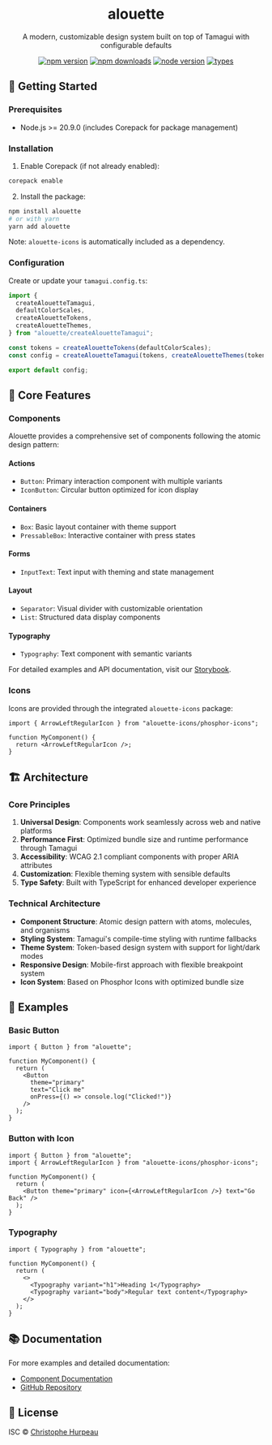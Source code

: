 <h1 align="center">
  alouette
</h1>

<p align="center">
  A modern, customizable design system built on top of Tamagui with configurable defaults
</p>

<p align="center">
  <a href="https://npmjs.org/package/alouette"><img src="https://img.shields.io/npm/v/alouette.svg?style=flat-square" alt="npm version"></a>
  <a href="https://npmjs.org/package/alouette"><img src="https://img.shields.io/npm/dw/alouette.svg?style=flat-square" alt="npm downloads"></a>
  <a href="https://npmjs.org/package/alouette"><img src="https://img.shields.io/node/v/alouette.svg?style=flat-square" alt="node version"></a>
  <a href="https://npmjs.org/package/alouette"><img src="https://img.shields.io/npm/types/alouette.svg?style=flat-square" alt="types"></a>
</p>

## 🚀 Getting Started

### Prerequisites

- Node.js >= 20.9.0 (includes Corepack for package management)

### Installation

1. Enable Corepack (if not already enabled):

```bash
corepack enable
```

2. Install the package:

```bash
npm install alouette
# or with yarn
yarn add alouette
```

Note: `alouette-icons` is automatically included as a dependency.

### Configuration

Create or update your `tamagui.config.ts`:

```ts
import {
  createAlouetteTamagui,
  defaultColorScales,
  createAlouetteTokens,
  createAlouetteThemes,
} from "alouette/createAlouetteTamagui";

const tokens = createAlouetteTokens(defaultColorScales);
const config = createAlouetteTamagui(tokens, createAlouetteThemes(tokens));

export default config;
```

## 🎨 Core Features

### Components

Alouette provides a comprehensive set of components following the atomic design pattern:

#### Actions

- `Button`: Primary interaction component with multiple variants
- `IconButton`: Circular button optimized for icon display

#### Containers

- `Box`: Basic layout container with theme support
- `PressableBox`: Interactive container with press states

#### Forms

- `InputText`: Text input with theming and state management

#### Layout

- `Separator`: Visual divider with customizable orientation
- `List`: Structured data display components

#### Typography

- `Typography`: Text component with semantic variants

For detailed examples and API documentation, visit our [Storybook](https://www.chromatic.com/library?appId=679f9e8df3edc5f07975b64a).

### Icons

Icons are provided through the integrated `alouette-icons` package:

```tsx
import { ArrowLeftRegularIcon } from "alouette-icons/phosphor-icons";

function MyComponent() {
  return <ArrowLeftRegularIcon />;
}
```

## 🏗️ Architecture

### Core Principles

1. **Universal Design**: Components work seamlessly across web and native platforms
2. **Performance First**: Optimized bundle size and runtime performance through Tamagui
3. **Accessibility**: WCAG 2.1 compliant components with proper ARIA attributes
4. **Customization**: Flexible theming system with sensible defaults
5. **Type Safety**: Built with TypeScript for enhanced developer experience

### Technical Architecture

- **Component Structure**: Atomic design pattern with atoms, molecules, and organisms
- **Styling System**: Tamagui's compile-time styling with runtime fallbacks
- **Theme System**: Token-based design system with support for light/dark modes
- **Responsive Design**: Mobile-first approach with flexible breakpoint system
- **Icon System**: Based on Phosphor Icons with optimized bundle size

## 🎯 Examples

### Basic Button

```tsx
import { Button } from "alouette";

function MyComponent() {
  return (
    <Button
      theme="primary"
      text="Click me"
      onPress={() => console.log("Clicked!")}
    />
  );
}
```

### Button with Icon

```tsx
import { Button } from "alouette";
import { ArrowLeftRegularIcon } from "alouette-icons/phosphor-icons";

function MyComponent() {
  return (
    <Button theme="primary" icon={<ArrowLeftRegularIcon />} text="Go Back" />
  );
}
```

### Typography

```tsx
import { Typography } from "alouette";

function MyComponent() {
  return (
    <>
      <Typography variant="h1">Heading 1</Typography>
      <Typography variant="body">Regular text content</Typography>
    </>
  );
}
```

## 📚 Documentation

For more examples and detailed documentation:

- [Component Documentation](https://www.chromatic.com/library?appId=679f9e8df3edc5f07975b64a)
- [GitHub Repository](https://github.com/christophehurpeau/alouette)

## 📄 License

ISC © [Christophe Hurpeau](https://christophe.hurpeau.com)
